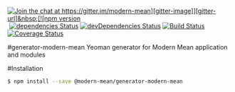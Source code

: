 [![Join the chat at https://gitter.im/modern-mean][gitter-image]][gitter-url]&nbsp;[![npm version][npm-image]][npm-url]&nbsp;[![dependencies Status][david-image]][david-url]&nbsp;[![devDependencies Status][davidDev-image]][davidDev-url]&nbsp;[![Build Status][travis-image]][travis-url]&nbsp;[![Coverage Status][coveralls-image]][coveralls-url]&nbsp;

#generator-modern-mean
Yeoman generator for Modern Mean application and modules

#Installation
```sh
$ npm install --save @modern-mean/generator-modern-mean
```

[gitter-image]: https://badges.gitter.im/modern-mean.svg
[gitter-url]: https://gitter.im/modern-mean?utm_source=badge&utm_medium=badge&utm_campaign=pr-badge&utm_content=badge

[npm-image]: https://badge.fury.io/js/%40modern-mean%2Fgenerator-modern-mean.svg
[npm-url]: https://npmjs.org/package/%40modern-mean%2Fgenerator-modern-mean

[travis-image]: https://travis-ci.org/modern-mean/generator-modern-mean.svg?branch=master
[travis-url]: https://travis-ci.org/modern-mean/generator-modern-mean

[david-image]: https://david-dm.org/modern-mean/generator-modern-mean/status.svg
[david-url]: https://david-dm.org/modern-mean/generator-modern-mean

[davidDev-image]: https://david-dm.org/modern-mean/generator-modern-mean/dev-status.svg
[davidDev-url]: https://david-dm.org/modern-mean/generator-modern-mean?type=dev

[coveralls-image]: https://coveralls.io/repos/github/modern-mean/generator-modern-mean/badge.svg?branch=master
[coveralls-url]: https://coveralls.io/github/modern-mean/generator-modern-mean?branch=master
